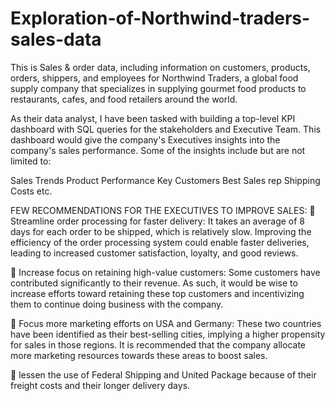 # Exploration-of-Northwind-traders-sales-data
This is Sales &amp; order data, including information on customers, products, orders, shippers, and employees for Northwind Traders, a global food supply company that specializes in supplying gourmet food products to restaurants, cafes, and food retailers around the world.  

As their data analyst, I have been tasked with building a top-level KPI dashboard with SQL queries for the stakeholders and Executive Team. This dashboard would give the company's Executives insights into the company's sales performance. Some of the insights include but are not limited to:

Sales Trends
Product Performance
Key Customers
Best Sales rep
Shipping Costs etc.

FEW RECOMMENDATIONS FOR THE EXECUTIVES TO IMPROVE SALES: 
📍 Streamline order processing for faster delivery: It takes an average of 8 days for each order to be shipped, which is relatively slow. Improving the efficiency of the order processing system could enable faster deliveries, leading to increased customer satisfaction, loyalty, and good reviews.

📍 Increase focus on retaining high-value customers: Some customers have contributed significantly to their revenue. As such, it would be wise to increase efforts toward retaining these top customers and incentivizing them to continue doing business with the company.

📍 Focus more marketing efforts on USA and Germany: These two countries have been identified as their best-selling cities, implying a higher propensity for sales in those regions. It is recommended that the company allocate more marketing resources towards these areas to boost sales.

📍 lessen the use of Federal Shipping and United Package because of their freight costs and their longer delivery days.
